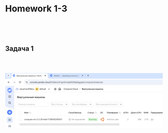 <h1>Homework 1-3</h1> <br>
<br>
<br>
<h2>Задача 1</h2><br>
<br>

![скриншот ЛК Yandex Cloud с созданной ВМ](https://github.com/IvanChet-4/Dev/blob/main/images/Homework%202-2/1%20VM.jpg)

